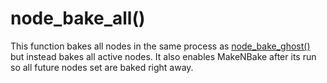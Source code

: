 # node_bake_all()

This function bakes all nodes in the same process as [node_bake_ghost()](/docs/node-bake-ghost.md) but instead bakes all active nodes. It also enables MakeNBake after its run so all future nodes set are baked right away.